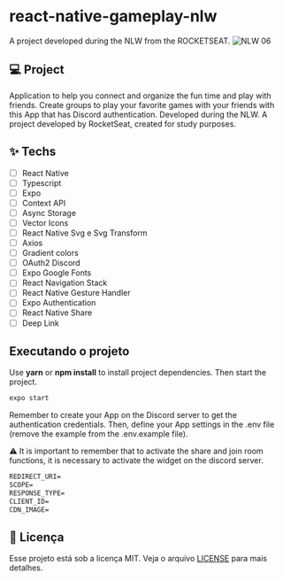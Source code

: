 # react-native-gameplay-nlw

A project developed during the NLW from the ROCKETSEAT.
<img src="https://img.shields.io/static/v1?label=NLW&message=06&color=E51C44&labelColor=0A1033" alt="NLW 06" />

</p>

## 💻 Project

Application to help you connect and organize the fun time and play with friends. Create groups to play your favorite games with your friends with this App that has Discord authentication. Developed during the NLW. A project developed by RocketSeat, created for study purposes.

## ✨ Techs

- [ ] React Native
- [ ] Typescript
- [ ] Expo
- [ ] Context API
- [ ] Async Storage
- [ ] Vector Icons
- [ ] React Native Svg e Svg Transform
- [ ] Axios
- [ ] Gradient colors
- [ ] OAuth2 Discord
- [ ] Expo Google Fonts
- [ ] React Navigation Stack
- [ ] React Native Gesture Handler
- [ ] Expo Authentication
- [ ] React Native Share
- [ ] Deep Link

## Executando o projeto

Use **yarn** or **npm install** to install project dependencies.
Then start the project.

```cl
expo start
```

Remember to create your App on the Discord server to get the authentication credentials. Then, define your App settings in the .env file
(remove the example from the .env.example file).

⚠ It is important to remember that to activate the share and join room functions,
it is necessary to activate the widget on the discord server.

```cl
REDIRECT_URI=
SCOPE=
RESPONSE_TYPE=
CLIENT_ID=
CDN_IMAGE=
```

## 📄 Licença

Esse projeto está sob a licença MIT. Veja o arquivo [LICENSE](LICENSE.md) para mais detalhes.

<br />
